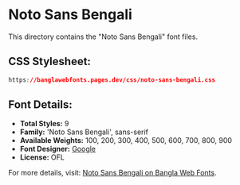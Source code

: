 # Noto Sans Bengali

This directory contains the "Noto Sans Bengali" font files.

## CSS Stylesheet:
```css
https://banglawebfonts.pages.dev/css/noto-sans-bengali.css
```

## Font Details:
- **Total Styles:** 9
- **Family:** 'Noto Sans Bengali', sans-serif
- **Available Weights:** 100, 200, 300, 400, 500, 600, 700, 800, 900
- **Font Designer:** [Google](https://fonts.google.com/)
- **License:** OFL

For more details, visit: [Noto Sans Bengali on Bangla Web Fonts](https://banglawebfonts.pages.dev/noto-sans-bengali/#about).